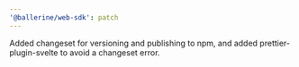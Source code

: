 ```yaml
---
'@ballerine/web-sdk': patch
---
```


Added changeset for versioning and publishing to npm, and added prettier-plugin-svelte to avoid a changeset error.
